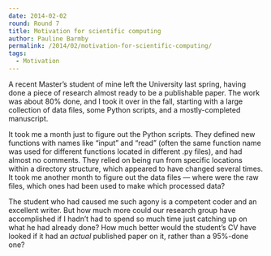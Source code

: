 ```yaml
---
date: 2014-02-02
round: Round 7
title: Motivation for scientific computing
author: Pauline Barmby
permalink: /2014/02/motivation-for-scientific-computing/
tags:
  - Motivation
---
```

A recent Master&#8217;s student of mine left the University last spring, having done a piece of research almost ready to be a publishable paper. The work was about 80% done, and I took it over in the fall, starting with a large collection of data files, some Python scripts, and a mostly-completed manuscript.

It took me a month just to figure out the Python scripts. They defined new functions with names like &#8220;input&#8221; and &#8220;read&#8221; (often the same function name was used for different functions located in different .py files), and had almost no comments. They relied on being run from specific locations within a directory structure, which appeared to have changed several times. It took me another month to figure out the data files &#8212; where were the raw files, which ones had been used to make which processed data?

The student who had caused me such agony is a competent coder and an excellent writer. But how much more could our research group have accomplished if I hadn&#8217;t had to spend so much time just catching up on what he had already done? How much better would the student&#8217;s CV have looked if it had an *actual* published paper on it, rather than a 95%-done one?

&nbsp;
